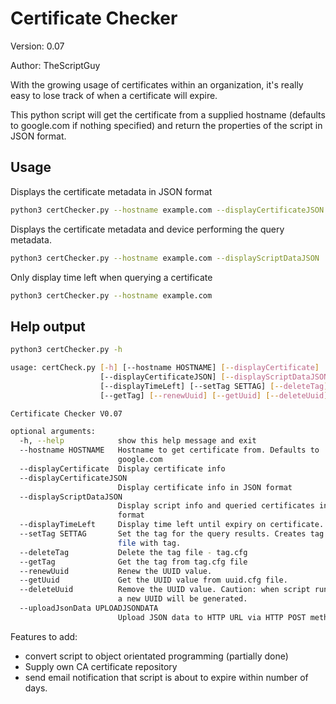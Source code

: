 # Certificate Checker

Version: 0.07

Author: TheScriptGuy

With the growing usage of certificates within an organization, it's really easy to lose track of when a certificate will expire.
 
This python script will get the certificate from a supplied hostname (defaults to google.com if nothing specified) and return the properties of the script in JSON format.

## Usage
Displays the certificate metadata in JSON format
```bash
python3 certChecker.py --hostname example.com --displayCertificateJSON
```

Displays the certificate metadata and device performing the query metadata.
```bash
python3 certChecker.py --hostname example.com --displayScriptDataJSON
```

Only display time left when querying a certificate
```bash
python3 certChecker.py --hostname example.com
```

## Help output
```bash
python3 certChecker.py -h

usage: certCheck.py [-h] [--hostname HOSTNAME] [--displayCertificate]
                    [--displayCertificateJSON] [--displayScriptDataJSON]
                    [--displayTimeLeft] [--setTag SETTAG] [--deleteTag]
                    [--getTag] [--renewUuid] [--getUuid] [--deleteUuid]

Certificate Checker V0.07

optional arguments:
  -h, --help            show this help message and exit
  --hostname HOSTNAME   Hostname to get certificate from. Defaults to
                        google.com
  --displayCertificate  Display certificate info
  --displayCertificateJSON
                        Display certificate info in JSON format
  --displayScriptDataJSON
                        Display script info and queried certificates in JSON
                        format
  --displayTimeLeft     Display time left until expiry on certificate.
  --setTag SETTAG       Set the tag for the query results. Creates tag.cfg
                        file with tag.
  --deleteTag           Delete the tag file - tag.cfg
  --getTag              Get the tag from tag.cfg file
  --renewUuid           Renew the UUID value.
  --getUuid             Get the UUID value from uuid.cfg file.
  --deleteUuid          Remove the UUID value. Caution: when script runs again
                        a new UUID will be generated.
  --uploadJsonData UPLOADJSONDATA
                        Upload JSON data to HTTP URL via HTTP POST method.
```



Features to add:
* convert script to object orientated programming (partially done)
* Supply own CA certificate repository
* send email notification that script is about to expire within <X> number of days.

